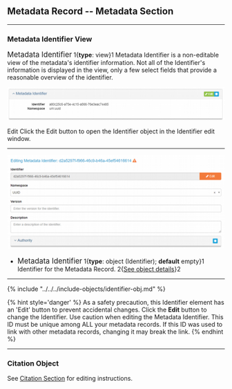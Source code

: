 ## Metadata Record -- Metadata Section
---

### Metadata Identifier View

<span class="md-panel" style="font-size: larger">Metadata Identifier</span> 1{**type**: view}1 <span class="md-panel">Metadata Identifier</span> is a non-editable view of the metadata's identifier information.  Not all of the <span class="md-panel">Identifier's</span> information is displayed in the view, only a few select fields that provide a reasonable overview of the identifier.

![Metadata Identifier View](/assets/reference/edit-objects/metadata/metadata/identifier-view.png)

<span class="btn btn-success btn-xs"> <i class="fa fa-pencil"> </i> Edit</span> Click the Edit button to open the <span class="md-panel">Identifier</span> object in the <span class="md-section">Identifier</span> edit window.  

---

![Metadata Identifier Edit Window](/assets/reference/edit-objects/metadata/metadata/identifier-panel.png) 

* <span class="md-panel" style="font-size: larger">Metadata Identifier</span> <i class="fa fa-asterisk required" title="Required"></i> 1{**type**: object (<span class="md-panel">Identifier</span>); **default** empty}1    Identifier for the <span class="md-panel">Metadata Record</span>.  2{[See object details](#identifier-object)}2 

---

{% include "../../../include-objects/identifier-obj.md" %}

  {% hint style='danger' %}
  As a safety precaution, this <span class="md-element">Identifier</span> element has an 'Edit' button to prevent accidental changes.  Click the <strong class="btn btn-warning btn-xs"> <i class="fa fa-pencil"> </i> Edit</strong> button to change the <span class="md-element">Identifier</span>.  Use caution when editing the <span class="md-element">Metadata Identifier</span>.  This ID must be unique among ALL your metadata records.  If this ID was used to link with other metadata records, changing it may break the link.
  {% endhint %}

---

### Citation Object

See [Citation Section](../../citation/citation-section.md) for editing instructions.
